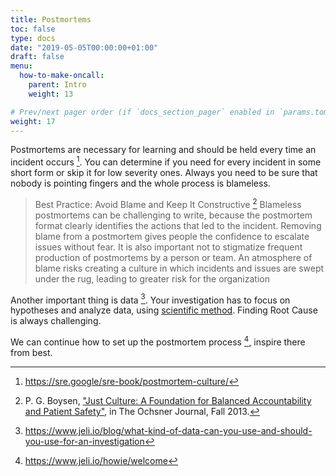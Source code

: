 ```yaml
---
title: Postmortems
toc: false
type: docs
date: "2019-05-05T00:00:00+01:00"
draft: false
menu:
  how-to-make-oncall:
    parent: Intro
    weight: 13

# Prev/next pager order (if `docs_section_pager` enabled in `params.toml`)
weight: 17
---
```


Postmortems are necessary for learning and should be held every time an incident occurs [^1]. You can determine if you need for every incident in some short form or skip it for low severity ones. Always you need to be sure that nobody is pointing fingers and the whole process is blameless.

> Best Practice: Avoid Blame and Keep It Constructive [^Boy13]
> Blameless postmortems can be challenging to write, because the postmortem format clearly identifies the actions that led to the incident. Removing blame from a postmortem gives people the confidence to escalate issues without fear. It is also important not to stigmatize frequent production of postmortems by a person or team. An atmosphere of blame risks creating a culture in which incidents and issues are swept under the rug, leading to greater risk for the organization

Another important thing is data [^2]. Your investigation has to focus on hypotheses and analyze data, using [scientific method](https://en.wikipedia.org/wiki/Scientific_method). Finding Root Cause is always challenging.

We can continue how to set up the postmortem process [^3], inspire there from best.

[^1]: <https://sre.google/sre-book/postmortem-culture/>
[^2]: https://www.jeli.io/blog/what-kind-of-data-can-you-use-and-should-you-use-for-an-investigation
[^3]: https://www.jeli.io/howie/welcome
[^Boy13]: P. G. Boysen, ["Just Culture: A Foundation for Balanced Accountability and Patient Safety"](https://www.ncbi.nlm.nih.gov/pmc/articles/PMC3776518/), in The Ochsner Journal, Fall 2013.
